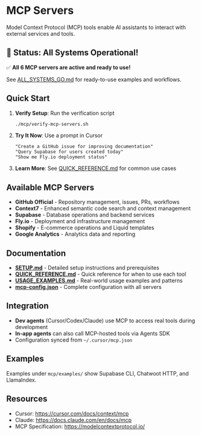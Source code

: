 # MCP Servers

Model Context Protocol (MCP) tools enable AI assistants to interact with external services and tools.

## 🎉 Status: All Systems Operational!

✅ **All 6 MCP servers are active and ready to use!**

See [ALL_SYSTEMS_GO.md](./ALL_SYSTEMS_GO.md) for ready-to-use examples and workflows.

## Quick Start

1. **Verify Setup**: Run the verification script
   ```bash
   ./mcp/verify-mcp-servers.sh
   ```

2. **Try It Now**: Use a prompt in Cursor
   ```
   "Create a GitHub issue for improving documentation"
   "Query Supabase for users created today"
   "Show me Fly.io deployment status"
   ```

3. **Learn More**: See [QUICK_REFERENCE.md](./QUICK_REFERENCE.md) for common use cases

## Available MCP Servers

- **GitHub Official** - Repository management, issues, PRs, workflows
- **Context7** - Enhanced semantic code search and context management
- **Supabase** - Database operations and backend services
- **Fly.io** - Deployment and infrastructure management
- **Shopify** - E-commerce operations and Liquid templates
- **Google Analytics** - Analytics data and reporting

## Documentation

- **[SETUP.md](./SETUP.md)** - Detailed setup instructions and prerequisites
- **[QUICK_REFERENCE.md](./QUICK_REFERENCE.md)** - Quick reference for when to use each tool
- **[USAGE_EXAMPLES.md](./USAGE_EXAMPLES.md)** - Real-world usage examples and patterns
- **[mcp-config.json](./mcp-config.json)** - Complete configuration with all servers

## Integration

- **Dev agents** (Cursor/Codex/Claude) use MCP to access real tools during development
- **In‑app agents** can also call MCP-hosted tools via Agents SDK
- Configuration synced from `~/.cursor/mcp.json`

## Examples

Examples under `mcp/examples/` show Supabase CLI, Chatwoot HTTP, and LlamaIndex.

## Resources

- Cursor: https://cursor.com/docs/context/mcp
- Claude: https://docs.claude.com/en/docs/mcp
- MCP Specification: https://modelcontextprotocol.io/
